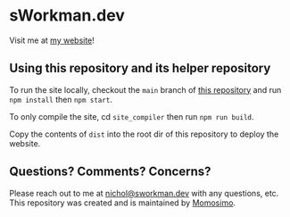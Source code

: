 # sWorkman.dev

Visit me at [my website](https://www.sworkman.dev/)!

## Using this repository and its helper repository

To run the site locally, checkout the `main` branch of
[this repository](https://github.com/Momosimo/personal-site-compiler)
and run `npm install` then `npm start`.

To only compile the site, cd `site_compiler` then run `npm run build`.

Copy the contents of `dist` into the root dir
of this repository to deploy the website.

## Questions? Comments? Concerns?

Please reach out to me at nichol@sworkman.dev with any questions, etc.
This repository was created and is maintained
by [Momosimo](https://github.com/Momosimo).
